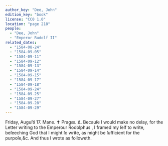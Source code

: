 ```yaml
---
author_key: "Dee, John"
edition_key: "book"
license: "CC0 1.0"
location: "page 218"
people:
  - "Dee, John"
  - "Emperor Rudolf II"
related_dates:
  - "1584-08-24"
  - "1584-09-05"
  - "1584-09-11"
  - "1584-09-12"
  - "1584-09-13"
  - "1584-09-14"
  - "1584-09-15"
  - "1584-09-17"
  - "1584-09-18"
  - "1584-09-24"
  - "1584-09-25"
  - "1584-09-27"
  - "1584-09-28"
  - "1584-09-29"
---
```

Friday, Auguſti 17.   Mane.           ✝ Pragæ.
Δ. Becauſe I would make no delay, for the Letter writing to the Emperour Rodolphus , I
framed my ſelf to write, beſeeching God that I might ſo write, as might be ſufficient for the
purpoſe,&c. And thus I wrote as followeth.
